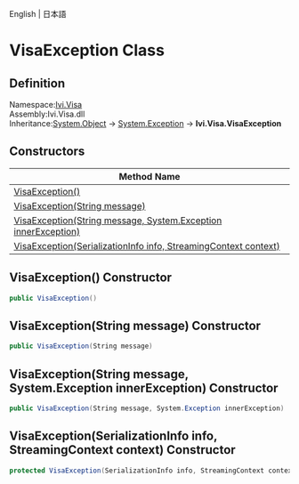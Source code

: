 English | 日本語

# VisaException Class

## Definition
Namespace:[Ivi.Visa](Ivi.Visa.md)<BR>
Assembly:Ivi.Visa.dll<BR>
Inheritance:[System.Object](https://learn.microsoft.com/en-us/dotnet/api/system.object) -> [System.Exception](https://learn.microsoft.com/en-us/dotnet/api/system.exception) -> **Ivi.Visa.VisaException**

## Constructors

|Method Name|
|---|
|[VisaException()](#VisaException-Constructor)|
|[VisaException(String message)](#VisaExceptionString-message-Constructor)|
|[VisaException(String message, System.Exception innerException)](#VisaExceptionString-message-SystemException-innerException-Constructor)|
|[VisaException(SerializationInfo info, StreamingContext context)](#VisaExceptionSerializationInfo-info-StreamingContext-context-Constructor)|

## VisaException() Constructor
```C#
public VisaException()
```
## VisaException(String message) Constructor
```C#
public VisaException(String message)
```
## VisaException(String message, System.Exception innerException) Constructor
```C#
public VisaException(String message, System.Exception innerException)
```
## VisaException(SerializationInfo info, StreamingContext context) Constructor
```C#
protected VisaException(SerializationInfo info, StreamingContext context)
```
